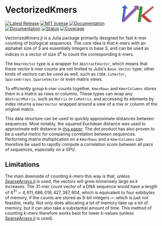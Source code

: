 # <img width="25%" src="./docs/src/assets/logo.png" align="right" /> VectorizedKmers

[![Latest Release](https://img.shields.io/github/release/anton083/VectorizedKmers.jl.svg)](https://github.com/anton083/VectorizedKmers.jl/releases/latest)
[![MIT license](https://img.shields.io/badge/license-MIT-green.svg)](https://opensource.org/license/MIT)
[![Documentation](https://img.shields.io/badge/docs-stable-blue.svg)](https://anton083.github.io/VectorizedKmers.jl/stable/)
[![Documentation](https://img.shields.io/badge/docs-latest-blue.svg)](https://anton083.github.io/VectorizedKmers.jl/dev/)
[![Status](https://github.com/anton083/VectorizedKmers.jl/actions/workflows/CI.yml/badge.svg?branch=main)](https://github.com/anton083/VectorizedKmers.jl/actions/workflows/CI.yml?query=branch%3Amain)
[![Coverage](https://codecov.io/gh/anton083/VectorizedKmers.jl/branch/main/graph/badge.svg)](https://codecov.io/gh/anton083/VectorizedKmers.jl)

VectorizedKmers.jl is a Julia package primarily designed for fast $k$-mer counting of biological sequences. The core idea is that $k$-mers with an alphabet size of $S$ are essentially integers in base $S$, and can be used as indices in a vector of size $S^k$ to count the corresponding $k$-mers.

The `KmerVector` type is a wrapper for `AbstractVector`, which means that these vector k-mer counts are not limited to Julia's `Base.Vector` type; other kinds of vectors can be used as well, such as `CUDA.CuVector`, `SparseArrays.SparseVector` or even matrix views.

To efficiently group k-mer counts together, `KmerRows` and `KmerColumns` stores them in a matrix as rows or columns. These types can wrap any `AbstractMatrix`, such as `Matrix` or `CuMatrix`, and accessing its elements by index returns a `KmerVector` wrapped around a view of a row or column of the original matrix.

This data structure can be used to quickly approximate distances between sequences. Most notably, the squared Euclidean distance was used to approximate edit distance in [this paper](https://doi.org/10.1093/nar/gkz657). The dot product has also proven to be a useful metric for comparing correlation between sequences. Performing matrix multiplication on a `KmerRows` and a `KmerColumns` can therefore be used to rapidly compute a correlation score between all pairs of sequences, especially on a GPU.

## Limitations
The main downside of counting $k$-mers this way is that, unless [SparseArrays.jl](https://github.com/JuliaSparse/SparseArrays.jl) is used, the vectors will grow immensely large as $k$ increases. The 31-mer count vector of a DNA sequence would have a length of $4^{31} = 4,611,686,018,427,387,904$, which is equivalent to four exbibytes of memory, if the counts are stored as 8-bit integers — which is just not feasible, really. Not only does allocating a lot of memory take up a lot of memory, but it can also take a substantial amount of time. This method of counting $k$-mers therefore works best for lower $k$-values (unless [SparseArrays.jl](https://github.com/JuliaSparse/SparseArrays.jl) is used).

